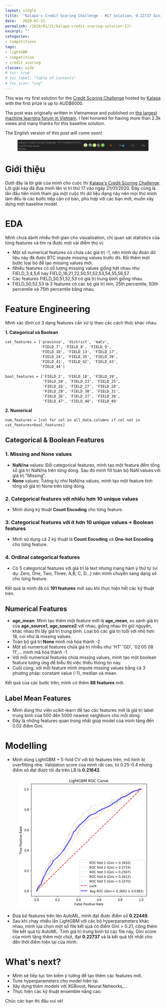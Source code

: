 ```yaml
---
layout: single
title:  "Kalapa's Credit Scoring Challenge - #17 Solution, 0.22737 Gini Score"
date:   2020-01-21
permalink: /2020/01/21/kalapa-credit-scoring-solution-17/
excerpt: ""
categories: 
- Competitions
tags:
- lightGBM
- competition
- credit scoring
classes: wide
# toc: true
# toc_label: "Table of Contents"
# toc_icon: "cog"
---
```


<div class="notice--info">

This was my first solution for the <a href="https://challenge.kalapa.vn/">Credit Scoring Challenge</a> hosted by <a href="https://kalapa.vn/en/home-en/">Kalapa</a> with the first prize is up to AUD$6000. 

The post was originally written in Vietnamese and published on <a href="https://forum.machinelearningcoban.com/t/kalapas-credit-scoring-challenge-17-solution-21-01-0-22737-gini-score/7071"> the largest machine learning forum in Vietnam</a>. I feel honored for having more than 2.3k views and many thanks for this baseline solution.

The English version of this post will come soon!
</div>

<figure>
	<img src="https://github.com/datasciblog/datasciblog.github.io/blob/master/_posts/images/2020-01-21-kalapa-credit-scoring-solution-17/0.png?raw=true">
</figure>


# Giới thiệu
Dưới đây là lời giải của mình cho cuộc thi [Kalapa's Credit Scoring Challenge](https://challenge.kalapa.vn/regulations.html). Lời giải này đã đưa mình lên vị trí thứ 17 vào ngày 21/01/2020. Đây cũng là lần đầu tiên mình tham gia một cuộc thi dữ liệu dạng này nên mọi thứ mình làm đều là các bước tiếp cận cơ bản, phù hợp với các bạn mới, muốn xây dựng một baseline model.

# EDA
Mình chưa dành nhiều thời gian cho visualisation, chỉ quan sát statistics của từng features và tìm ra được một vài điểm thú vị:
- Một số numerical features có chứa các giá trị -1, nên mình dự đoán dữ liệu này đã được BTC impute missing values trước đó. Rồi thêm một bước loại bỏ để tạo missing values mới. 
- Nhiều features có số lượng missing values giống hệt nhau như FIELD_3,4,5,6 hay FIELD_16,21,22,50,51,52,53,54,55,56,57. 
- Các features FIELD_50,51,52,53 có giá trị trung bình giống nhau.
- FIELD_50,52,53 là 3 features có các bộ giá trị min, 25th percentile, 50th percentile và 75th percentile bằng nhau.

# Feature Engineering

Mình xác định có 3 dạng features cần xử lý theo các cách thức khác nhau.

**1. Categorical và Boolean**

    cat_features = ['province', 'district', 'maCv',
                    'FIELD_7', 'FIELD_8', 'FIELD_9',
                    'FIELD_10', 'FIELD_13', 'FIELD_17', 
                    'FIELD_24', 'FIELD_35', 'FIELD_39', 
                    'FIELD_41', 'FIELD_42', 'FIELD_43', 
                    'FIELD_44']
    
    bool_features = ['FIELD_2', 'FIELD_18', 'FIELD_19', 
                     'FIELD_20', 'FIELD_23', 'FIELD_25', 
                     'FIELD_26', 'FIELD_27', 'FIELD_28', 
                     'FIELD_29', 'FIELD_30', 'FIELD_31', 
                     'FIELD_36', 'FIELD_37', 'FIELD_38', 
                     'FIELD_47', 'FIELD_48', 'FIELD_49'

**2. Numerical**

    num_features = [col for col in all_data.columns if col not in cat_features+bool_features]

## Categorical & Boolean Features

### 1. Missing and None values

- **NaN/na** values: Đối categorical features, mình tạo một feature đếm tổng số giá trị NaN/na trên từng dòng. Sau đó mình fill toàn bộ NaN values với giá trị "Missing".
- **None** values: Tương tự như NaN/na values, mình tạo một feature tính tổng số giá trị None trên từng dòng.

### 2. Categorical features với nhiều hơn 10 unique values

- Mình dùng kỹ thuật **Count Encoding** cho từng feature.

### 3. Categorical features với ít hơn 10 unique values + Boolean features

- Mình sử dụng cả 2 kỹ thuật là **Count Encoding** và **One-hot Encoding** cho từng feature.

### 4. Ordinal categorical features

- Có 5 categorical features với giá trị là text nhưng mang hàm ý thứ tự (ví dụ: Zero, One, Two, Three, A,B, C, D...) nên mình chuyển sang dạng số cho từng feature.

Kết quả là mình đã có **191 features** mới sau khi thực hiện hết các kỹ thuật trên.

## Numerical Features

- **age_mean**: Mình tạo thêm một feature mới là **age_mean**, so sánh giá trị của **age_source1, age_source2** với nhau, giống nhau thì giữ nguyên, khác nhau thì lấy giá trị trung bình. Loại bỏ các giá trị tuổi với nhỏ hơn 18, coi như là missing values.
- Toàn bộ giá trị **None** mình mã hóa thành -2
- Một số numerical features chứa giá trị nhiễu như 'HT' 'GD', '02 05 08 11',... mình mã hóa thành -1
- Với mỗi numerical features chứa missing values, mình tạo một boolean feature tương ứng để biểu thị việc thiếu thông tin này.
- Cuối cùng, với mỗi feature mình impute missing values bằng cả 3 phương pháp: constant value (-1), median và mean.

Kết quả của các bước trên, mình có thêm **88 features** mới.

## Label Mean Features

- Mình dùng thư viện scikit-learn để tạo các features mới là giá trị label trung bình của 500 đến 5000 nearest neighbors cho mỗi dòng.
- Đây là những features quan trọng nhất giúp model của mình tăng đến 0.02 điểm Gini.

# Modelling

- Mình dùng LightGBM + 5-fold CV với bộ features trên, mô hinh bị overfitting nhẹ. Validation score của mình rất cao, từ 0.25-0.4 nhưng điểm số đạt được tối đa trên LB là **0.21642**.

<figure>
	<img src="https://github.com/datasciblog/datasciblog.github.io/blob/master/_posts/images/2020-01-21-kalapa-credit-scoring-solution-17/1.png?raw=true">
</figure>

- Đưa bộ features trên lên AutoML, mình đạt được điểm số **0.22449**.
- Sau khi chạy nhiều lần LightGBM với các bộ hyperparameters khác nhau, mình lựa chọn một số file kết quả có điểm Gini > 0.21, cộng thêm file kết quả từ AutoML. Tính giá trị trung bình từ các file này, Gini score của mình tăng thêm một chút, đạt **0.22737** và là kết quả tốt nhất cho đến thời điểm hiện tại của mình.

# What's next?
- Mình sẽ tiếp tục tìm kiếm ý tưởng để tạo thêm các features mới.
- Tune hyperparameters cho model hiện tại. 
- Xây dựng thêm models với XGBoost, Neural Networks,...
- Thực hiện các kỹ thuật ensemble nâng cao.

Chúc các bạn thi đấu vui vẻ!